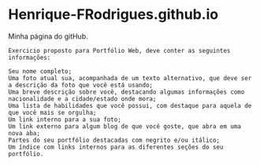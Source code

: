 # Henrique-FRodrigues.github.io
Minha página do gitHub.

    Exercicio proposto para Portfólio Web, deve conter as seguintes informações:

    Seu nome completo;
    Uma foto atual sua, acompanhada de um texto alternativo, que deve ser a descrição da foto que você está usando;
    Uma breve descrição sobre você, destacando algumas informações como nacionalidade e a cidade/estado onde mora;
    Uma lista de habilidades que você possui, com destaque para aquela de que você mais se orgulha;
    Um link interno para a sua foto;
    Um link externo para algum blog de que você goste, que abra em uma nova aba;
    Partes do seu portfólio destacadas com negrito e/ou itálico;
    Um índice com links internos para as diferentes seções do seu portfólio.

